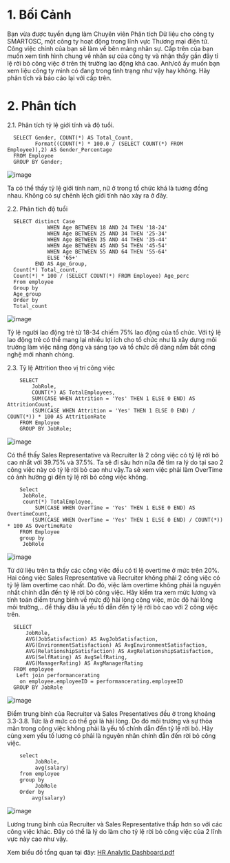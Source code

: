 # 1. Bối Cảnh
Bạn vừa được tuyển dụng làm Chuyên viên Phân tích Dữ liệu cho công ty SMARTOSC, một công ty hoạt động trong lĩnh vực Thương mại điện tử.
Công việc chính của bạn sẽ làm về bên mảng nhân sự. Cấp trên của bạn muốn xem tình hình chung về nhân sự của công ty và nhận thấy gần đây 
tỉ lệ rời bỏ công việc ở trên thị trường lao động khá cao. Anh/cô ấy muốn bạn xem liệu công ty mình có đang trong tình trạng như vậy hay không. 
Hãy phân tích và báo cáo lại với cấp trên.
# 2. Phân tích
2.1. Phân tích tỷ lệ giới tính và độ tuổi.

      SELECT Gender, COUNT(*) AS Total_Count, 			
             Format((COUNT(*) * 100.0 / (SELECT COUNT(*) FROM Employee)),2) AS Gender_Percentage			
      FROM Employee			
      GROUP BY Gender;
  ![image](https://github.com/IamQuangg/HR_Analysis/assets/128073066/1359c2f3-f1c9-42f8-addd-ff0060c2140a)

Ta có thể thấy tỷ lệ giới tính nam, nữ ở trong tổ chức khá là tương đồng nhau. Không có sự chênh lệch giới tính nào xảy ra ở đây. 			

2.2. Phân tích độ tuổi

      SELECT distinct Case 		
                 WHEN Age BETWEEN 18 AND 24 THEN '18-24'		
                 WHEN Age BETWEEN 25 AND 34 THEN '25-34'		
                 WHEN Age BETWEEN 35 AND 44 THEN '35-44'		
                 WHEN Age BETWEEN 45 AND 54 THEN '45-54'		
                 WHEN Age BETWEEN 55 AND 64 THEN '55-64'		
                 ELSE '65+' 		
             END AS Age_Group,		
      Count(*) Total_count,		
      Count(*) * 100 / (SELECT COUNT(*) FROM Employee) Age_perc		
      From employee		
      Group by		
      Age_group		
      Order by 		
      Total_count		
    
![image](https://github.com/IamQuangg/HR_Analysis/assets/128073066/08df1a85-b652-4fea-b96a-1d6293da9f28)

Tỷ lệ người lao động trẻ từ 18-34 chiếm 75% lao động của tổ chức. Với tỷ lệ lao động trẻ có thể mang lại nhiều lợi ích cho tổ chức như 
là xây dựng môi trường làm việc năng động và sáng tạo và tổ chức dễ dàng nắm bắt công nghệ mới nhanh chóng.

2.3. Tỷ lệ Attrition theo vị trí công việc

        SELECT 			
            JobRole,			
            COUNT(*) AS TotalEmployees,			
            SUM(CASE WHEN Attrition = 'Yes' THEN 1 ELSE 0 END) AS AttritionCount,			
            (SUM(CASE WHEN Attrition = 'Yes' THEN 1 ELSE 0 END) / COUNT(*)) * 100 AS AttritionRate			
        FROM Employee			
        GROUP BY JobRole;

  ![image](https://github.com/IamQuangg/HR_Analysis/assets/128073066/2d187358-42a2-4969-9240-0757a4cb8624)

Có thể thấy Sales Representative và Recruiter là 2 công việc có tỷ lệ rời bỏ cao nhất với 39.75% và 37.5%. Ta sẽ đi sâu hơn nữa để tìm ra 
lý do tại sao 2 công việc này có tỷ lệ rời bỏ cao như vậy.Ta sẽ xem việc phải làm OverTime có ảnh hưởng gì đến tỷ lệ rời bỏ công việc không.

        Select
         JobRole,
         count(*) TotalEmployee,
             SUM(CASE WHEN OverTime = 'Yes' THEN 1 ELSE 0 END) AS OvertimeCount,
            (SUM(CASE WHEN OverTime = 'Yes' THEN 1 ELSE 0 END) / COUNT(*)) * 100 AS OvertimeRate
        FROM Employee
        group by
         JobRole	

![image](https://github.com/IamQuangg/HR_Analysis/assets/128073066/4f2f7d29-8133-4cac-b199-0981e26825fe)

Từ dữ liệu trên ta thấy các công việc đều có tỉ lệ overtime ở mức trên 20%. Hai công việc Sales Representative và Recruiter không phải 2 công việc
có tỷ lệ làm overtime cao nhất. Do đó, việc làm overtime không phải là nguyên nhất chính dẫn đến tỷ lệ rời bỏ công việc. Hãy kiểm tra xem mức lương 
và tính toán điểm trung bình về mức độ hài lòng công việc, mức độ hài lòng môi trường,.. để thấy đâu là yếu tố dẫn đến tỷ lệ rời bỏ cao với 2 
công việc trên.

      SELECT 
          JobRole,
          AVG(JobSatisfaction) AS AvgJobSatisfaction,
          AVG(EnvironmentSatisfaction) AS AvgEnvironmentSatisfaction,
          AVG(RelationshipSatisfaction) AS AvgRelationshipSatisfaction,
          AVG(SelfRating) AS AvgSelfRating,
          AVG(ManagerRating) AS AvgManagerRating
      FROM employee
       Left join performancerating
        on employee.employeeID = performancerating.employeeID
      GROUP BY JobRole

![image](https://github.com/IamQuangg/HR_Analysis/assets/128073066/334a9f1e-d3d3-4876-9c4e-c664c598bd66)

Điểm trung bình  của Recruiter và Sales Presentatives đều ở trong khoảng 3.3-3.8. Tức là ở mức có thể gọi là hài lòng. Do đó môi trường và sự thỏa mãn trong 
công việc không phải là yếu tố chính dẫn đến tỷ lệ rời bỏ. Hãy cùng xem yếu tố lương có phải là nguyên nhân chính đẫn đến rời bỏ công việc.

        select
             JobRole,
             avg(salary) 
        from employee
        group by
             JobRole
        Order by
            avg(salary) 

![image](https://github.com/IamQuangg/HR_Analysis/assets/128073066/33949153-b086-4246-88bb-467ab51eb899)

Lương trung bình của Recruiter và Sales Representative thấp hơn so với các công việc khác. Đây có thể là lý do làm cho tỷ lệ rời bỏ công việc của 2 lĩnh vực này cao như vậy.


Xem biểu đồ tổng quan tại đây: [HR Analytic Dashboard.pdf](https://github.com/IamQuangg/HR_Analysis/files/12611166/HR.Analytic.Dashboard.pdf)












	
				


